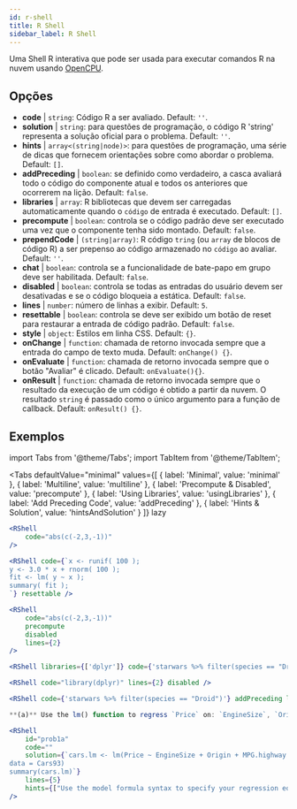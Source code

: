 ```yaml
---
id: r-shell
title: R Shell
sidebar_label: R Shell
---
```


Uma Shell R interativa que pode ser usada para executar comandos R na nuvem usando [OpenCPU](https://www.opencpu.org/).

## Opções

* __code__ | `string`: Código R a ser avaliado. Default: `''`.
* __solution__ | `string`: para questões de programação, o código R 'string' representa a solução oficial para o problema. Default: `''`.
* __hints__ | `array<(string|node)>`: para questões de programação, uma série de dicas que fornecem orientações sobre como abordar o problema. Default: `[]`.
* __addPreceding__ | `boolean`: se definido como verdadeiro, a casca avaliará todo o código do componente atual e todos os anteriores que ocorrerem na lição. Default: `false`.
* __libraries__ | `array`: R bibliotecas que devem ser carregadas automaticamente quando o `código` de entrada é executado. Default: `[]`.
* __precompute__ | `boolean`: controla se o código padrão deve ser executado uma vez que o componente tenha sido montado. Default: `false`.
* __prependCode__ | `(string|array)`: R código `tring` (ou `array` de blocos de código R) a ser prepenso ao código armazenado no `código` ao avaliar. Default: `''`.
* __chat__ | `boolean`: controla se a funcionalidade de bate-papo em grupo deve ser habilitada. Default: `false`.
* __disabled__ | `boolean`: controla se todas as entradas do usuário devem ser desativadas e se o código bloqueia a estática. Default: `false`.
* __lines__ | `number`: número de linhas a exibir. Default: `5`.
* __resettable__ | `boolean`: controla se deve ser exibido um botão de reset para restaurar a entrada de código padrão. Default: `false`.
* __style__ | `object`: Estilos em linha CSS. Default: `{}`.
* __onChange__ | `function`: chamada de retorno invocada sempre que a entrada do campo de texto muda. Default: `onChange() {}`.
* __onEvaluate__ | `function`: chamada de retorno invocada sempre que o botão "Avaliar" é clicado. Default: `onEvaluate(){}`.
* __onResult__ | `function`: chamada de retorno invocada sempre que o resultado da execução de um código é obtido a partir da nuvem. O resultado `string` é passado como o único argumento para a função de callback. Default: `onResult() {}`.


## Exemplos

import Tabs from '@theme/Tabs';
import TabItem from '@theme/TabItem';

<Tabs
    defaultValue="minimal"
    values={[
        { label: 'Minimal', value: 'minimal' },
        { label: 'Multiline', value: 'multiline' },
        { label: 'Precompute & Disabled', value: 'precompute' },
        { label: 'Using Libraries', value: 'usingLibraries' },
        { label: 'Add Preceding Code', value: 'addPreceding' },
        { label: 'Hints & Solution', value: 'hintsAndSolution' }
    ]}
    lazy
>

<TabItem value="minimal" >

```jsx live
<RShell
    code="abs(c(-2,3,-1))"
/>
```

</TabItem>

<TabItem value="multiline" >

```jsx live
<RShell code={`x <- runif( 100 );
y <- 3.0 * x + rnorm( 100 );
fit <- lm( y ~ x );
summary( fit );
`} resettable />
```

</TabItem>

<TabItem value="precompute" >

```jsx live
<RShell
    code="abs(c(-2,3,-1))"
    precompute
    disabled
    lines={2}
/>
```

</TabItem>

<TabItem value="usingLibraries" >

```jsx live
<RShell libraries={['dplyr']} code={'starwars %>% filter(species == "Droid")'} lines={2} />
```

</TabItem>

<TabItem value="addPreceding" >

```jsx live
<RShell code="library(dplyr)" lines={2} disabled />

<RShell code={'starwars %>% filter(species == "Droid")'} addPreceding lines={2} />
```

</TabItem>

<TabItem value="hintsAndSolution" >

```jsx live
**(a)** Use the lm() function to regress `Price` on: `EngineSize`, `Origin`, `MPG.highway`, `MPG.city` and `Horsepower`.

<RShell 
    id="prob1a"
    code="" 
    solution={`cars.lm <- lm(Price ~ EngineSize + Origin + MPG.highway + MPG.city + Horsepower,
data = Cars93)
summary(cars.lm)`} 
    lines={5} 
    hints={["Use the model formula syntax to specify your regression equation. Type ?formula if you don't remember how formulas work.","You can use the summary() function to retrieve a detailed regression output for a lm object"]}
/>
```

</TabItem>

</Tabs>
